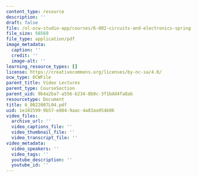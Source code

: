 ```yaml
---
content_type: resource
description: ''
draft: false
file: /ol-ocw-studio-app/courses/6-002-circuits-and-electronics-spring-2007/1e1025999b57e8849aac4a83aa954b06_6_0022007L04.pdf
file_size: 56569
file_type: application/pdf
image_metadata:
  caption: ''
  credit: ''
  image-alt: ''
learning_resource_types: []
license: https://creativecommons.org/licenses/by-nc-sa/4.0/
ocw_type: OCWFile
parent_title: Video Lectures
parent_type: CourseSection
parent_uid: 9b4a2ba7-a556-b234-8b0c-3f1bdd4fa8ab
resourcetype: Document
title: 6_0022007L04.pdf
uid: 1e102599-9b57-e884-9aac-4a83aa954b06
video_files:
  archive_url: ''
  video_captions_file: ''
  video_thumbnail_file: ''
  video_transcript_file: ''
video_metadata:
  video_speakers: ''
  video_tags: ''
  youtube_description: ''
  youtube_id: ''
---
```

